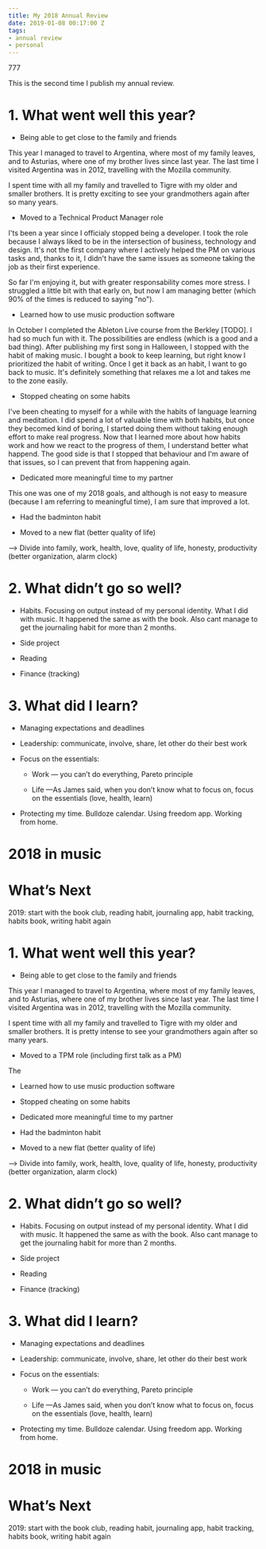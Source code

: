 ```yaml
---
title: My 2018 Annual Review
date: 2019-01-08 00:17:00 Z
tags:
- annual review
- personal
---
```


777

This is the second time I publish my annual review.

# 1. What went well this year?

* Being able to get close to the family and friends

This year I managed to travel to Argentina, where most of my family leaves, and to Asturias, where one of my brother lives since last year. The last time I visited Argentina was in 2012, travelling with the Mozilla community.

I spent time with all my family and travelled to Tigre with my older and smaller brothers. It is pretty exciting to see your grandmothers again after so many years.

* Moved to a Technical Product Manager role

I'ts been a year since I officialy stopped being a developer. I took the role because I always liked to be in the intersection of business, technology and design. It's not the first company where I actively helped the PM on various tasks and, thanks to it, I didn't have the same issues as someone taking the job as their first experience.

So far I'm enjoying it, but with greater responsability comes more stress. I struggled a little bit with that early on, but now I am managing better (which 90% of the times is reduced to saying "no").

* Learned how to use music production software

In October I completed the Ableton Live course from the Berkley \[TODO\]. I had so much fun with it. The possibilities are endless (which is a good and a bad thing). After publishing my first song in Halloween, I stopped with the habit of making music. I bought a book to keep learning, but right know I prioritized the habit of writing. Once I get it back as an habit, I want to go back to music. It's definitely something that relaxes me a lot and takes me to the zone easily.

* Stopped cheating on some habits

I've been cheating to myself for a while with the habits of language learning and meditation. I did spend a lot of valuable time with both habits, but once they becomed kind of boring, I started doing them without taking enough effort to make real progress. Now that I learned more about how habits work and how we react to the progress of them, I understand better what happend. The good side is that I stopped that behaviour and I'm aware of that issues, so I can prevent that from happening again.

* Dedicated more meaningful time to my partner

This one was one of my 2018 goals, and although is not easy to measure (because I am referring to meaningful time), I am sure that improved a lot.

* Had the badminton habit

* Moved to a new flat (better quality of life)

—> Divide into family, work, health, love, quality of life, honesty, productivity (better organization, alarm clock)

# 2. What didn’t go so well?

* Habits. Focusing on output instead of my personal identity. What I did with music. It happened the same as with the book. Also cant manage to get the journaling habit for more than 2 months.

* Side project

* Reading

* Finance (tracking)

# 3. What did I learn?

* Managing expectations and deadlines

* Leadership: communicate, involve, share, let other do their best work

* Focus on the essentials:

  * Work — you can’t do everything, Pareto principle

  * Life —As James said, when you don’t know what to focus on, focus on the essentials (love, health, learn)

* Protecting my time. Bulldoze calendar. Using freedom app. Working from home.

# 2018 in music

# What’s Next

2019: start with the book club, reading habit, journaling app, habit tracking, habits book, writing habit again

# 1. What went well this year?

* Being able to get close to the family and friends

This year I managed to travel to Argentina, where most of my family leaves, and to Asturias, where one of my brother lives since last year. The last time I visited Argentina was in 2012, travelling with the Mozilla community.

I spent time with all my family and travelled to Tigre with my older and smaller brothers. It is pretty intense to see your grandmothers again after so many years.

* Moved to a TPM role (including first talk as a PM)

The

* Learned how to use music production software

* Stopped cheating on some habits

* Dedicated more meaningful time to my partner

* Had the badminton habit

* Moved to a new flat (better quality of life)

—> Divide into family, work, health, love, quality of life, honesty, productivity (better organization, alarm clock)

# 2. What didn’t go so well?

* Habits. Focusing on output instead of my personal identity. What I did with music. It happened the same as with the book. Also cant manage to get the journaling habit for more than 2 months.

* Side project

* Reading

* Finance (tracking)

# 3. What did I learn?

* Managing expectations and deadlines

* Leadership: communicate, involve, share, let other do their best work

* Focus on the essentials:

  * Work — you can’t do everything, Pareto principle

  * Life —As James said, when you don’t know what to focus on, focus on the essentials (love, health, learn)

* Protecting my time. Bulldoze calendar. Using freedom app. Working from home.

# 2018 in music

# What’s Next

2019: start with the book club, reading habit, journaling app, habit tracking, habits book, writing habit again